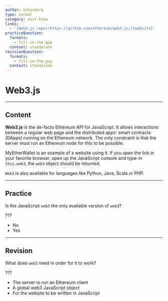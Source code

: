 ```yaml
---
author: mihaiberq
type: normal
category: must-know
links:
  - '[Web3.js repo](https://github.com/ethereum/web3.js/){website}'
practiceQuestion:
  formats:
    - fill-in-the-gap
  context: standalone
revisionQuestion:
  formats:
    - fill-in-the-gap
  context: standalone
---
```


# Web3.js


---

## Content

**Web3.js** is the de-facto Ethereum API for JavaScript. It allows interactions between a regular web page and the distributed apps' smart contracts (DApps) running on the Ethereum network. The only constraint is that the server must run an Ethereum node for this to be possible.

MyEtherWallet is an example of a website using it. If you open the link in your favorite browser, open up the JavaScript console and type-in `this.web3`, the `web3` object should be returned.

`Web3` is also available for languages like Python, Java, Scala or PHP.


---

## Practice

Is the JavaScript `web3` the only available version of `web3`?

???

- No
- Yes


---

## Revision

What does `web3` need in order for it to work?

???

- The server to run an Ethereum client
- A global web3 JavaScript object
- For the website to be written in JavaScript
